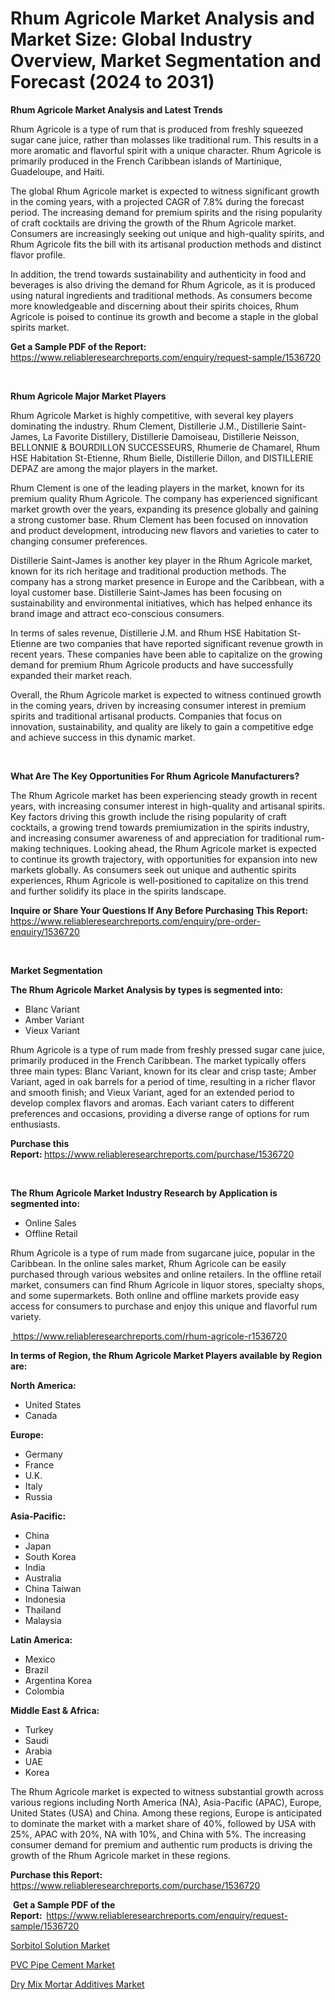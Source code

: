 <p><h1>Rhum Agricole Market Analysis and Market Size: Global Industry Overview, Market Segmentation and Forecast (2024 to 2031)</h1></p><p><strong>Rhum Agricole Market Analysis and Latest Trends</strong></p>
<p><p>Rhum Agricole is a type of rum that is produced from freshly squeezed sugar cane juice, rather than molasses like traditional rum. This results in a more aromatic and flavorful spirit with a unique character. Rhum Agricole is primarily produced in the French Caribbean islands of Martinique, Guadeloupe, and Haiti.</p><p>The global Rhum Agricole market is expected to witness significant growth in the coming years, with a projected CAGR of 7.8% during the forecast period. The increasing demand for premium spirits and the rising popularity of craft cocktails are driving the growth of the Rhum Agricole market. Consumers are increasingly seeking out unique and high-quality spirits, and Rhum Agricole fits the bill with its artisanal production methods and distinct flavor profile.</p><p>In addition, the trend towards sustainability and authenticity in food and beverages is also driving the demand for Rhum Agricole, as it is produced using natural ingredients and traditional methods. As consumers become more knowledgeable and discerning about their spirits choices, Rhum Agricole is poised to continue its growth and become a staple in the global spirits market.</p></p>
<p><strong>Get a Sample PDF of the Report:&nbsp;</strong> <a href="https://www.reliableresearchreports.com/enquiry/request-sample/1536720">https://www.reliableresearchreports.com/enquiry/request-sample/1536720</a></p>
<p>&nbsp;</p>
<p><strong>Rhum Agricole Major Market Players</strong></p>
<p><p>Rhum Agricole Market is highly competitive, with several key players dominating the industry. Rhum Clement, Distillerie J.M., Distillerie Saint-James, La Favorite Distillery, Distillerie Damoiseau, Distillerie Neisson, BELLONNIE & BOURDILLON SUCCESSEURS, Rhumerie de Chamarel, Rhum HSE Habitation St-Etienne, Rhum Bielle, Distillerie Dillon, and DISTILLERIE DEPAZ are among the major players in the market.</p><p>Rhum Clement is one of the leading players in the market, known for its premium quality Rhum Agricole. The company has experienced significant market growth over the years, expanding its presence globally and gaining a strong customer base. Rhum Clement has been focused on innovation and product development, introducing new flavors and varieties to cater to changing consumer preferences.</p><p>Distillerie Saint-James is another key player in the Rhum Agricole market, known for its rich heritage and traditional production methods. The company has a strong market presence in Europe and the Caribbean, with a loyal customer base. Distillerie Saint-James has been focusing on sustainability and environmental initiatives, which has helped enhance its brand image and attract eco-conscious consumers.</p><p>In terms of sales revenue, Distillerie J.M. and Rhum HSE Habitation St-Etienne are two companies that have reported significant revenue growth in recent years. These companies have been able to capitalize on the growing demand for premium Rhum Agricole products and have successfully expanded their market reach.</p><p>Overall, the Rhum Agricole market is expected to witness continued growth in the coming years, driven by increasing consumer interest in premium spirits and traditional artisanal products. Companies that focus on innovation, sustainability, and quality are likely to gain a competitive edge and achieve success in this dynamic market.</p></p>
<p>&nbsp;</p>
<p><strong>What Are The Key Opportunities For Rhum Agricole Manufacturers?</strong></p>
<p><p>The Rhum Agricole market has been experiencing steady growth in recent years, with increasing consumer interest in high-quality and artisanal spirits. Key factors driving this growth include the rising popularity of craft cocktails, a growing trend towards premiumization in the spirits industry, and increasing consumer awareness of and appreciation for traditional rum-making techniques. Looking ahead, the Rhum Agricole market is expected to continue its growth trajectory, with opportunities for expansion into new markets globally. As consumers seek out unique and authentic spirits experiences, Rhum Agricole is well-positioned to capitalize on this trend and further solidify its place in the spirits landscape.</p></p>
<p><strong>Inquire or Share Your Questions If Any Before Purchasing This Report:</strong> <a href="https://www.reliableresearchreports.com/enquiry/pre-order-enquiry/1536720">https://www.reliableresearchreports.com/enquiry/pre-order-enquiry/1536720</a></p>
<p>&nbsp;</p>
<p><strong>Market Segmentation</strong></p>
<p><strong>The Rhum Agricole Market Analysis by types is segmented into:</strong></p>
<p><ul><li>Blanc Variant</li><li>Amber Variant</li><li>Vieux Variant</li></ul></p>
<p><p>Rhum Agricole is a type of rum made from freshly pressed sugar cane juice, primarily produced in the French Caribbean. The market typically offers three main types: Blanc Variant, known for its clear and crisp taste; Amber Variant, aged in oak barrels for a period of time, resulting in a richer flavor and smooth finish; and Vieux Variant, aged for an extended period to develop complex flavors and aromas. Each variant caters to different preferences and occasions, providing a diverse range of options for rum enthusiasts.</p></p>
<p><strong>Purchase this Report:&nbsp;</strong><a href="https://www.reliableresearchreports.com/purchase/1536720">https://www.reliableresearchreports.com/purchase/1536720</a></p>
<p>&nbsp;</p>
<p><strong>The Rhum Agricole Market Industry Research by Application is segmented into:</strong></p>
<p><ul><li>Online Sales</li><li>Offline Retail</li></ul></p>
<p><p>Rhum Agricole is a type of rum made from sugarcane juice, popular in the Caribbean. In the online sales market, Rhum Agricole can be easily purchased through various websites and online retailers. In the offline retail market, consumers can find Rhum Agricole in liquor stores, specialty shops, and some supermarkets. Both online and offline markets provide easy access for consumers to purchase and enjoy this unique and flavorful rum variety.</p></p>
<p><a href="https://www.reliableresearchreports.com/rhum-agricole-r1536720">&nbsp;https://www.reliableresearchreports.com/rhum-agricole-r1536720</a></p>
<p><strong>In terms of Region, the Rhum Agricole Market Players available by Region are:</strong></p>
<p>
    <p> <strong> North America: </strong>
        <ul>
            <li>United States</li>
            <li>Canada</li>
        </ul>
        </p> 
    <p> <strong> Europe: </strong>
        <ul>
            <li>Germany</li>
            <li>France</li>
            <li>U.K.</li>
            <li>Italy</li>
            <li>Russia</li>
        </ul>
        </p> 
    <p> <strong> Asia-Pacific: </strong>
        <ul>
            <li>China</li>
            <li>Japan</li>
            <li>South Korea</li>
            <li>India</li>
            <li>Australia</li>
            <li>China Taiwan</li>
            <li>Indonesia</li>
            <li>Thailand</li>
            <li>Malaysia</li>
        </ul>
        </p> 
    <p> <strong> Latin America: </strong>
        <ul>
            <li>Mexico</li>
            <li>Brazil</li>
            <li>Argentina Korea</li>
            <li>Colombia</li>
        </ul>
        </p> 
    <p> <strong> Middle East & Africa: </strong>
        <ul>
            <li>Turkey</li>
            <li>Saudi</li>
            <li>Arabia</li>
            <li>UAE</li>
            <li>Korea</li>
        </ul>
    </p>
    </p>
<p><p>The Rhum Agricole market is expected to witness substantial growth across various regions including North America (NA), Asia-Pacific (APAC), Europe, United States (USA) and China. Among these regions, Europe is anticipated to dominate the market with a market share of 40%, followed by USA with 25%, APAC with 20%, NA with 10%, and China with 5%. The increasing consumer demand for premium and authentic rum products is driving the growth of the Rhum Agricole market in these regions.</p></p>
<p><strong>Purchase this Report: </strong><a href="https://www.reliableresearchreports.com/purchase/1536720">https://www.reliableresearchreports.com/purchase/1536720</a></p>
<p>&nbsp;<strong>Get a Sample PDF of the Report:&nbsp;&nbsp;</strong><a href="https://www.reliableresearchreports.com/enquiry/request-sample/1536720">https://www.reliableresearchreports.com/enquiry/request-sample/1536720</a></p>
<p><strong></strong></p>
<p><p><a href="https://forested-sushi-9b0.notion.site/Sorbitol-Solution-Market-Share-Market-New-Trends-Analysis-Report-By-Type-By-Application-By-End-u-03e4c695c2644f239cbc2466e27c225f">Sorbitol Solution Market</a></p><p><a href="https://lydian-appliance-61d.notion.site/Insights-into-PVC-Pipe-Cement-Market-Size-Analysing-Market-Share-Trends-and-Growth-from-2024-to-2-41b2c1d83b984cb5ac50471a6a2a7440">PVC Pipe Cement Market</a></p><p><a href="https://summer-dogwood-3e9.notion.site/Dry-Mix-Mortar-Additives-Market-with-the-goal-of-estimating-the-market-size-and-future-growth-potent-8aa2313052654dbc88b902c278b406f8">Dry Mix Mortar Additives Market</a></p></p>